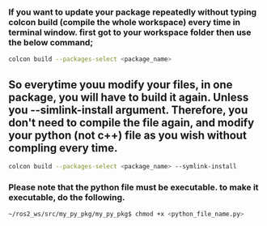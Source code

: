 ### If you want to update your package repeatedly without typing colcon build (compile the whole workspace) every time in terminal window. first got to your workspace folder then use the below command;
```bash
colcon build --packages-select <package_name>
```
## So everytime youu modify your files, in one package, you will have to build it again. Unless you --simlink-install argument. Therefore, you don't need to compile the file again, and modify your python (not c++) file as you wish without compling every time. 
```bash
colcon build --packages-select <package_name> --symlink-install
```
### Please note that the python file must be executable. to make it executable, do the following.
```bash
~/ros2_ws/src/my_py_pkg/my_py_pkg$ chmod +x <python_file_name.py>
```
